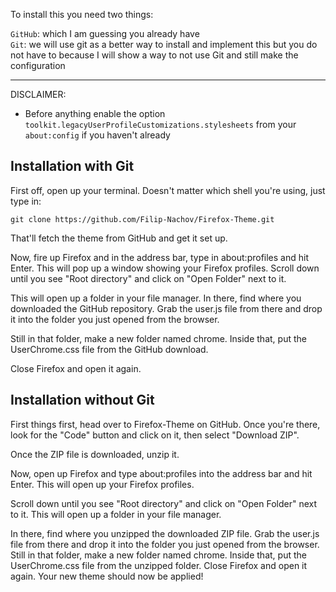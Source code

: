 To install this you need two things:

```GitHub```: which I am guessing you already have <br>
```Git```: we will use git as a better way to install and implement this but you do not have to because I will show a way to not use Git and still make the configuration


<hr>

DISCLAIMER:
 - Before anything enable the option `toolkit.legacyUserProfileCustomizations.stylesheets` from your `about:config` if you haven't already

## Installation with Git

First off, open up your terminal. Doesn't matter which shell you're using, just type in:

```git clone https://github.com/Filip-Nachov/Firefox-Theme.git```

That'll fetch the theme from GitHub and get it set up.

Now, fire up Firefox and in the address bar, type in about:profiles and hit Enter. This will pop up a window showing your Firefox profiles. Scroll down until you see "Root directory" and click on "Open Folder" next to it.

This will open up a folder in your file manager. In there, find where you downloaded the GitHub repository. Grab the user.js file from there and drop it into the folder you just opened from the browser.

Still in that folder, make a new folder named chrome. Inside that, put the UserChrome.css file from the GitHub download.

Close Firefox and open it again. 

## Installation without Git

First things first, head over to Firefox-Theme on GitHub. Once you're there, look for the "Code" button and click on it, then select "Download ZIP".

Once the ZIP file is downloaded, unzip it.

Now, open up Firefox and type about:profiles into the address bar and hit Enter. This will open up your Firefox profiles.

Scroll down until you see "Root directory" and click on "Open Folder" next to it. This will open up a folder in your file manager.

In there, find where you unzipped the downloaded ZIP file. Grab the user.js file from there and drop it into the folder you just opened from the browser.
Still in that folder, make a new folder named chrome. Inside that, put the UserChrome.css file from the unzipped folder.
Close Firefox and open it again. Your new theme should now be applied!
